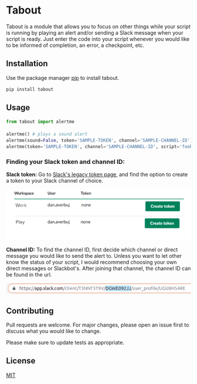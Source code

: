 # Tabout

Tabout is a module that allows you to focus on other things while your script is running by playing an alert and/or sending a Slack message when your script is ready. Just enter the code into your script whenever you would like to be informed of completion, an error, a checkpoint, etc.

## Installation

Use the package manager [pip](https://pip.pypa.io/en/stable/) to install tabout.

```bash
pip install tabout
```

## Usage

```python
from tabout import alertme

alertme() # plays a sound alert
alertme(sound=False, token='SAMPLE-TOKEN', channel='SAMPLE-CHANNEL-ID') # sends a Slack message to the channel chosen
alertme(token='SAMPLE-TOKEN', channel='SAMPLE-CHANNEL-ID', script='foobar.py') # plays a sound and sends a Slack message with notice of script used
```
### Finding your Slack token and channel ID:
**Slack token:** Go to [Slack's legacy token page](https://api.slack.com/custom-integrations/legacy-tokens), and find the option to create a token to your Slack channel of choice.

![Slack token screenshot](/tutorial/tabout_slack_token.png?raw=true)

**Channel ID:** To find the channel ID, first decide which channel or direct message you would like to send the alert to. Unless you want to let other know the status of your script, I would recommend choosing your own direct messages or Slackbot's. After joining that channel, the channel ID can be found in the url.

![Slack channel ID screenshot](/tutorial/tabout_slack_channel_url.png?raw=true)


## Contributing
Pull requests are welcome. For major changes, please open an issue first to discuss what you would like to change.

Please make sure to update tests as appropriate.

## License
[MIT](https://choosealicense.com/licenses/mit/)

